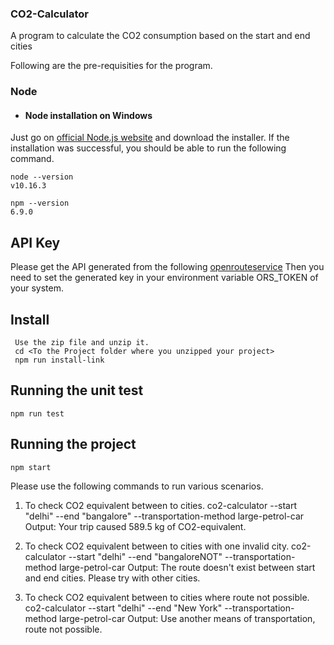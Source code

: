 ### CO2-Calculator
A program to calculate the CO2 consumption based on the start and end cities

Following are the pre-requisities for the program.
### Node
- #### Node installation on Windows

Just go on [official Node.js website](https://nodejs.org/) and download the installer.
If the installation was successful, you should be able to run the following command.

    node --version
    v10.16.3

    npm --version
    6.9.0

## API Key
Please get the API generated from the following [openrouteservice](https://openrouteservice.org/)
Then you need to set the generated key in your environment variable ORS_TOKEN of your system.

## Install

     Use the zip file and unzip it.
     cd <To the Project folder where you unzipped your project>
     npm run install-link

## Running the unit test

    npm run test
    
## Running the project

    npm start


Please use the following commands to run various scenarios.
1. To check CO2 equivalent between to cities.
co2-calculator --start "delhi" --end "bangalore" --transportation-method large-petrol-car
Output: Your trip caused 589.5 kg of CO2-equivalent.

2. To check CO2 equivalent between to cities with one invalid city.
co2-calculator --start "delhi" --end "bangaloreNOT" --transportation-method large-petrol-car
Output: The route doesn't exist between start and end cities. Please try with other cities.

3. To check CO2 equivalent between to cities where route not possible.
co2-calculator --start "delhi" --end "New York" --transportation-method large-petrol-car
Output: Use another means of transportation, route not possible.
